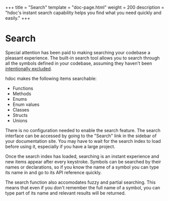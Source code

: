 +++
title = "Search"
template = "doc-page.html"
weight = 200
description = "hdoc's instant search capability helps you find what you need quickly and easily."
+++

# Search

Special attention has been paid to making searching your codebase a pleasant experience.
The built-in search tool allows you to search through all the symbols defined in your codebase, assuming they haven't been [intentionally excluded](@/docs/features/excluding-code.md).

hdoc makes the following items searchable:
  - Functions
  - Methods
  - Enums
  - Enum values
  - Classes
  - Structs
  - Unions

There is no configuration needed to enable the search feature.
The search interface can be accessed by going to the "Search" link in the sidebar of your documentation site.
You may have to wait for the search index to load before using it, especially if you have a large project.

Once the search index has loaded, searching is an instant experience and new items appear after every keystroke.
Symbols can be searched by their names or declarations, so if you know the name of a symbol you can type its name in and go to its API reference quickly.

The search function also accomodates fuzzy and partial searching.
This means that even if you don't remember the full name of a symbol, you can type part of its name and relevant results will be returned.
